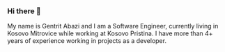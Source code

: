 ### Hi there 👋

My name is Gentrit Abazi and I am a Software Engineer, currently living in Kosovo Mitrovice while working at Kosovo Pristina. I have more than 4+ years of experience working in projects as a developer.

<!--
**gentritabazi01/gentritabazi01** is a ✨ _special_ ✨ repository because its `README.md` (this file) appears on your GitHub profile.

Here are some ideas to get you started:

- 🔭 I’m currently working on One2tek.
- 🌱 I’m currently learning .NET Core.
- 👯 I’m looking to collaborate on ...
- 🤔 I’m looking for help with ...
- 💬 Ask me about ...
- 📫 How to reach me: ...
- 😄 Pronouns: ...
- ⚡ Fun fact: ...
-->
